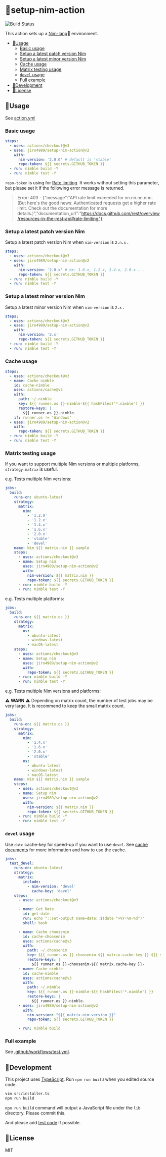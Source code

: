 # :crown:setup-nim-action

![Build Status](https://github.com/jiro4989/setup-nim-action/workflows/build/badge.svg)

This action sets up a [Nim-lang](https://nim-lang.org/):crown: environment.

<!-- vim-markdown-toc GFM -->

* [:mag_right:Usage](#mag_rightusage)
  * [Basic usage](#basic-usage)
  * [Setup a latest patch version Nim](#setup-a-latest-patch-version-nim)
  * [Setup a latest minor version Nim](#setup-a-latest-minor-version-nim)
  * [Cache usage](#cache-usage)
  * [Matrix testing usage](#matrix-testing-usage)
  * [`devel` usage](#devel-usage)
  * [Full example](#full-example)
* [:hammer:Development](#hammerdevelopment)
* [:page_facing_up:License](#page_facing_uplicense)

<!-- vim-markdown-toc -->

## :mag_right:Usage

See [action.yml](action.yml)

### Basic usage

```yaml
steps:
  - uses: actions/checkout@v3
  - uses: jiro4989/setup-nim-action@v2
    with:
      nim-version: '2.0.0' # default is 'stable'
      repo-token: ${{ secrets.GITHUB_TOKEN }}
  - run: nimble build -Y
  - run: nimble test -Y
```

`repo-token` is using for [Rate limiting](https://docs.github.com/rest/overview/resources-in-the-rest-api#rate-limiting).
It works without setting this parameter, but please set it if the following error message is returned.

> Error: 403 - {"message":"API rate limit exceeded for nn.nn.nn.nnn. (But here's the good news: Authenticated requests get a higher rate limit. Check out the documentation for more details.)","documentation_url":"<https://docs.github.com/rest/overview/resources-in-the-rest-api#rate-limiting"}>

### Setup a latest patch version Nim

Setup a latest patch version Nim when `nim-version` is `2.n.x` .

```yaml
steps:
  - uses: actions/checkout@v3
  - uses: jiro4989/setup-nim-action@v2
    with:
      nim-version: '2.0.x' # ex: 1.0.x, 1.2.x, 1.4.x, 2.0.x ...
      repo-token: ${{ secrets.GITHUB_TOKEN }}
  - run: nimble build -Y
  - run: nimble test -Y
```

### Setup a latest minor version Nim

Setup a latest minor version Nim when `nim-version` is `2.x` .

```yaml
steps:
  - uses: actions/checkout@v3
  - uses: jiro4989/setup-nim-action@v2
    with:
      nim-version: '2.x'
      repo-token: ${{ secrets.GITHUB_TOKEN }}
  - run: nimble build -Y
  - run: nimble test -Y
```

### Cache usage

```yaml
steps:
  - uses: actions/checkout@v3
  - name: Cache nimble
    id: cache-nimble
    uses: actions/cache@v3
    with:
      path: ~/.nimble
      key: ${{ runner.os }}-nimble-${{ hashFiles('*.nimble') }}
      restore-keys: |
        ${{ runner.os }}-nimble-
    if: runner.os != 'Windows'
  - uses: jiro4989/setup-nim-action@v2
    with:
      repo-token: ${{ secrets.GITHUB_TOKEN }}
  - run: nimble build -Y
  - run: nimble test -Y
```

### Matrix testing usage

If you want to support multiple Nim versions or multiple platforms, `strategy.matrix` is useful.

e.g. Tests multiple Nim versions:

```yaml
jobs:
  build:
    runs-on: ubuntu-latest
    strategy:
      matrix:
        nim:
          - '1.2.0'
          - '1.2.x'
          - '1.4.x'
          - '1.6.x'
          - '2.0.x'
          - 'stable'
          - 'devel'
    name: Nim ${{ matrix.nim }} sample
    steps:
      - uses: actions/checkout@v3
      - name: Setup nim
        uses: jiro4989/setup-nim-action@v2
        with:
          nim-version: ${{ matrix.nim }}
          repo-token: ${{ secrets.GITHUB_TOKEN }}
      - run: nimble build -Y
      - run: nimble test -Y
```

e.g. Tests multiple platforms:

```yaml
jobs:
  build:
    runs-on: ${{ matrix.os }}
    strategy:
      matrix:
        os:
          - ubuntu-latest
          - windows-latest
          - macOS-latest
    steps:
      - uses: actions/checkout@v3
      - name: Setup nim
        uses: jiro4989/setup-nim-action@v2
        with:
          repo-token: ${{ secrets.GITHUB_TOKEN }}
      - run: nimble build -Y
      - run: nimble test -Y
```

e.g. Tests multiple Nim versions and platforms:

:warning: **WARN** :warning: Depending on matrix count, the number of test jobs may be very large.
It is recommend to keep the small matrix count.

```yaml
jobs:
  build:
    runs-on: ${{ matrix.os }}
    strategy:
      matrix:
        nim:
          - '1.4.x'
          - '1.6.x'
          - '2.0.x'
          - 'stable'
        os:
          - ubuntu-latest
          - windows-latest
          - macOS-latest
    name: Nim ${{ matrix.nim }} sample
    steps:
      - uses: actions/checkout@v3
      - name: Setup nim
        uses: jiro4989/setup-nim-action@v2
        with:
          nim-version: ${{ matrix.nim }}
          repo-token: ${{ secrets.GITHUB_TOKEN }}
      - run: nimble build -Y
      - run: nimble test -Y
```

### `devel` usage

Use `date` cache-key for speed-up if you want to use `devel`.
See [cache documents](https://github.com/actions/cache) for more information and how to use the cache.

```yaml
jobs:
  test_devel:
    runs-on: ubuntu-latest
    strategy:
      matrix:
        include:
          - nim-version: 'devel'
            cache-key: 'devel'
    steps:
      - uses: actions/checkout@v3

      - name: Get Date
        id: get-date
        run: echo "::set-output name=date::$(date "+%Y-%m-%d")"
        shell: bash

      - name: Cache choosenim
        id: cache-choosenim
        uses: actions/cache@v3
        with:
          path: ~/.choosenim
          key: ${{ runner.os }}-choosenim-${{ matrix.cache-key }}-${{ steps.get-date.outputs.date }}
          restore-keys: |
            ${{ runner.os }}-choosenim-${{ matrix.cache-key }}-
      - name: Cache nimble
        id: cache-nimble
        uses: actions/cache@v3
        with:
          path: ~/.nimble
          key: ${{ runner.os }}-nimble-${{ hashFiles('*.nimble') }}
          restore-keys: |
            ${{ runner.os }}-nimble-
      - uses: jiro4989/setup-nim-action@v2
        with:
          nim-version: "${{ matrix.nim-version }}"
          repo-token: ${{ secrets.GITHUB_TOKEN }}

      - run: nimble build
```

### Full example

See [.github/workflows/test.yml](.github/workflows/test.yml).

## :hammer:Development

This project uses [TypeScript](https://www.typescriptlang.org/).
Run `npm run build` when you edited source code.

```bash
vim src/installer.ts
npm run build
```

`npm run build` command will output a JavaScript file under the `lib` directory. Please commit this.

And please add [test code](https://github.com/jiro4989/setup-nim-action/tree/master/tests) if possible.

## :page_facing_up:License

MIT
